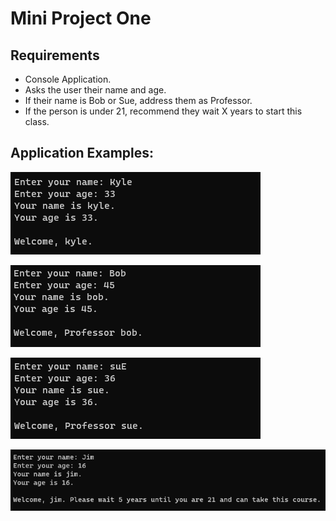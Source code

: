 # Mini Project One

## Requirements

- Console Application.
- Asks the user their name and age.
- If their name is Bob or Sue, address them as Professor.
- If the person is under 21, recommend they wait X years to start this class.

## Application Examples:

![example](https://github.com/Thesnowmanndev/CSharp-Education/blob/main/CSharp-Mastercourse/Applications/Console%20Applications/App%204/app-example.png?raw=true)

![professorBob](https://github.com/Thesnowmanndev/CSharp-Education/blob/main/CSharp-Mastercourse/Applications/Console%20Applications/App%204/professor-bob.png?raw=true)

![professorSue](https://github.com/Thesnowmanndev/CSharp-Education/blob/main/CSharp-Mastercourse/Applications/Console%20Applications/App%204/professor-sue.png?raw=true)

![underAge](https://github.com/Thesnowmanndev/CSharp-Education/blob/main/CSharp-Mastercourse/Applications/Console%20Applications/App%204/under-age.png?raw=true)